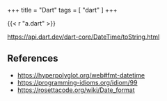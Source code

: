 +++
title = "Dart"
tags = [ "dart" ]
+++

{{< r "a.dart" >}}

<https://api.dart.dev/dart-core/DateTime/toString.html>

## References

- <https://hyperpolyglot.org/web#fmt-datetime>
- <https://programming-idioms.org/idiom/99>
- <https://rosettacode.org/wiki/Date_format>
